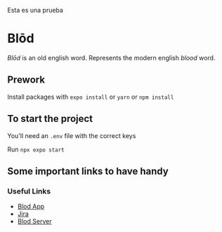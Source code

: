 Esta es una prueba

# Blōd

*Blōd* is an old english word. Represents the modern english _blood_ word.

## Prework

Install packages with `expo install` or `yarn` or `npm install`

## To start the project

You'll need an `.env` file with the correct keys

Run `npx expo start`

## Some important links to have handy

### Useful Links
- [Blod App](https://www.figma.com/file/c44xbAYVzL9BMFPvRqpmYC/Untitled?type=design&node-id=114-735&t=YCaUaQpO13hnO8xY-0)
- [Jira](https://santiagosiordia.atlassian.net/jira/software/projects/BLOD/boards/1)
- [Blod Server](https://github.com/SantiagoSiordia/blod-server)
